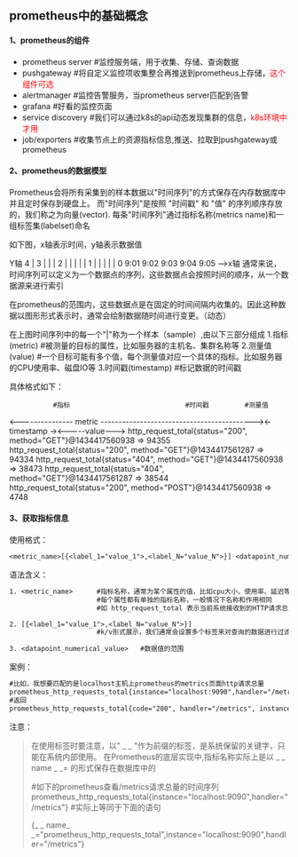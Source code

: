 ## prometheus中的基础概念



#### 1、prometheus的组件

- prometheus server     #监控服务端，用于收集、存储、查询数据
- pushgateway               #将自定义监控项收集整合再推送到prometheus上存储，<font color="red">这个组件可选</font>
- alertmanager               #监控告警服务，当prometheus server匹配到告警
- grafana                         #好看的监控页面
- service discovery        #我们可以通过k8s的api动态发现集群的信息，<font color="red">k8s环境中才用</font>
- job/exporters              #收集节点上的资源指标信息,推送、拉取到pushgateway或prometheus



#### 2、prometheus的数据模型

Prometheus会将所有采集到的样本数据以"时间序列"的⽅式保存在内存数据库中并且定时保存到硬盘上。
而"时间序列"是按照 "时间戳" 和 "值" 的序列顺序存放的，我们称之为向量(vector).
每条"时间序列"通过指标名称(metrics name)和⼀组标签集(labelset)命名

如下图，x轴表示时间，y轴表示数据值

Y轴
4                        |
3               |       |       |
2     |        |       |       |       |
1     |        |       |       |       |
0   9:01 9:02  9:03  9:04 9:05  -->x轴
通常来说，时间序列可以定义为一个数据点的序列，这些数据点会按照时间的顺序，从一个数据源来进行索引

在prometheus的范围内，这些数据点是在固定的时间间隔内收集的。因此这种数据以图形形式表示时，通常会绘制数据随时间进行变更。（动态）



在上图时间序列中的每⼀个"|"称为⼀个样本（sample）,由以下三部分组成
1.指标(metric)                 #被测量的目标的属性，比如服务器的主机名、集群名称等
2.测量值(value)               #一个目标可能有多个值，每个测量值对应一个具体的指标。比如服务器的CPU使用率、磁盘IO等
3.时间戳(timestamp)     #标记数据的时间戳

具体格式如下：

               #指标                             #时间戳         #测量值
<--------------- metric -------------------------------------------><-timestamp -><-----value--->
http_request_total{status="200", method="GET"}@1434417560938 => 94355
http_request_total{status="200", method="GET"}@1434417561287 => 94334
http_request_total{status="404", method="GET"}@1434417560938 => 38473
http_request_total{status="404", method="GET"}@1434417561287 => 38544
http_request_total{status="200", method="POST"}@1434417560938 => 4748



#### 3、获取指标信息

使用格式：

```tex
<metric_name>[{<label_1="value_1">,<label_N="value_N">}] <datapoint_numerical_value>
```

语法含义：

```tex
1. <metric_name>      #指标名称，通常为某个属性的值，比如cpu大小、使用率、延迟等
                      #每个属性都有单独的指标名称，一般情况下名称和作用相同
                      #如 http_request_total 表示当前系统接收到的HTTP请求总量

2. [{<label_1="value_1">,<label_N="value_N">}]   
                      #k/v形式展示，我们通常会设置多个标签来对查询的数据进⾏过滤、聚合等。下面有个小案例
          
3. <datapoint_numerical_value>   #数据值的范围
```

案例：

```tex
#比如，我想要匹配的是localhost主机上prometheus的metrics页面http请求总量
prometheus_http_requests_total{instance="localhost:9090",handler="/metrics"}
#返回
prometheus_http_requests_total{code="200", handler="/metrics", instance="localhost:9090", job="prometheus"}  63
```



注意：

> 在使用标签时要注意，以" _ _ "作为前缀的标签，是系统保留的关键字，只能在系统内部使⽤。
> 在Prometheus的底层实现中,指标名称实际上是以 _ _ name _ _= <metrics name> 的形式保存在数据库中的
>
> 
>
> #如下的prometheus查看/metrics请求总量的时间序列
> prometheus_http_requests_total{instance="localhost:9090",handler="/metrics"}
> #实际上等同于下面的语句
>
> {_ _ name_ _="prometheus_http_requests_total",instance="localhost:9090",handler="/metrics"}

